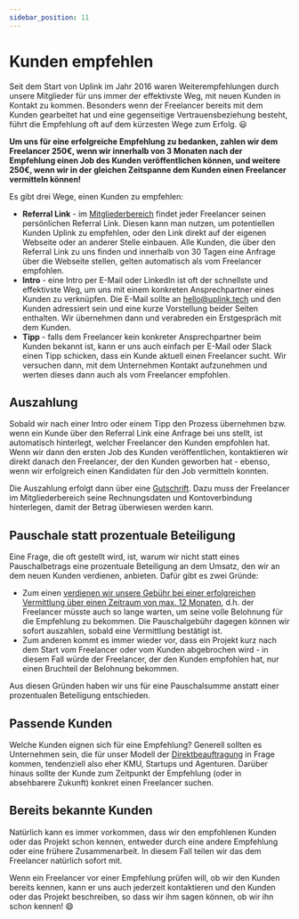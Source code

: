 ```yaml
---
sidebar_position: 11
---
```


# Kunden empfehlen

Seit dem Start von Uplink im Jahr 2016 waren Weiterempfehlungen durch unsere Mitglieder für uns immer der effektivste Weg, mit neuen Kunden in Kontakt zu kommen. Besonders wenn der Freelancer bereits mit dem Kunden gearbeitet hat und eine gegenseitige Vertrauensbeziehung besteht, führt die Empfehlung oft auf dem kürzesten Wege zum Erfolg. 😃

**Um uns für eine erfolgreiche Empfehlung zu bedanken, zahlen wir dem Freelancer 250€, wenn wir innerhalb von 3 Monaten nach der Empfehlung einen Job des Kunden veröffentlichen können, und weitere 250€, wenn wir in der gleichen Zeitspanne dem Kunden einen Freelancer vermitteln können!**

Es gibt drei Wege, einen Kunden zu empfehlen:

* **Referral Link** - im [Mitgliederbereich](https://my.uplink.tech/) findet jeder Freelancer seinen persönlichen Referral Link. Diesen kann man nutzen, um potentiellen Kunden Uplink zu empfehlen, oder den Link direkt auf der eigenen Webseite oder an anderer Stelle einbauen. Alle Kunden, die über den Referral Link zu uns finden und innerhalb von 30 Tagen eine Anfrage über die Webseite stellen, gelten automatisch als vom Freelancer empfohlen.
* **Intro** - eine Intro per E-Mail oder LinkedIn ist oft der schnellste und effektivste Weg, um uns mit einem konkreten Ansprechpartner eines Kunden zu verknüpfen. Die E-Mail sollte an hello@uplink.tech und den Kunden adressiert sein und eine kurze Vorstellung beider Seiten enthalten. Wir übernehmen dann und verabreden ein Erstgespräch mit dem Kunden.
* **Tipp** - falls dem Freelancer kein konkreter Ansprechpartner beim Kunden bekannt ist, kann er uns auch einfach per E-Mail oder Slack einen Tipp schicken, dass ein Kunde aktuell einen Freelancer sucht. Wir versuchen dann, mit dem Unternehmen Kontakt aufzunehmen und werten dieses dann auch als vom Freelancer empfohlen.

## Auszahlung

Sobald wir nach einer Intro oder einem Tipp den Prozess übernehmen bzw. wenn ein Kunde über den Referral Link eine Anfrage bei uns stellt, ist automatisch hinterlegt, welcher Freelancer den Kunden empfohlen hat. Wenn wir dann den ersten Job des Kunden veröffentlichen, kontaktieren wir direkt danach den Freelancer, der den Kunden geworben hat - ebenso, wenn wir erfolgreich einen Kandidaten für den Job vermitteln konnten.

Die Auszahlung erfolgt dann über eine [Gutschrift](https://www.informer.eu/de/buchhaltung-wiki/lexikon-fur-buchhaltung/gutschrift-was-ist-eine-gutschrift/). Dazu muss der Freelancer im Mitgliederbereich seine Rechnungsdaten und Kontoverbindung hinterlegen, damit der Betrag überwiesen werden kann.

## Pauschale statt prozentuale Beteiligung

Eine Frage, die oft gestellt wird, ist, warum wir nicht statt eines Pauschalbetrags eine prozentuale Beteiligung an dem Umsatz, den wir an dem neuen Kunden verdienen, anbieten.
Dafür gibt es zwei Gründe:

* Zum einen [verdienen wir unsere Gebühr bei einer erfolgreichen Vermittlung über einen Zeitraum von max. 12 Monaten](our-fee.md), d.h. der Freelancer müsste auch so lange warten, um seine volle Belohnung für die Empfehlung zu bekommen. Die Pauschalgebühr dagegen können wir sofort auszahlen, sobald eine Vermittlung bestätigt ist.
* Zum anderen kommt es immer wieder vor, dass ein Projekt kurz nach dem Start vom Freelancer oder vom Kunden abgebrochen wird - in diesem Fall würde der Freelancer, der den Kunden empfohlen hat, nur einen Bruchteil der Belohnung bekommen.

Aus diesen Gründen haben wir uns für eine Pauschalsumme anstatt einer prozentualen Beteiligung entschieden.

## Passende Kunden

Welche Kunden eignen sich für eine Empfehlung? Generell sollten es Unternehmen sein, die für unser Modell der [Direktbeauftragung](../companies/direct-engagement.md) in Frage kommen, tendenziell also eher KMU, Startups und Agenturen. Darüber hinaus sollte der Kunde zum Zeitpunkt der Empfehlung (oder in absehbarere Zukunft) konkret einen Freelancer suchen.

## Bereits bekannte Kunden

Natürlich kann es immer vorkommen, dass wir den empfohlenen Kunden oder das Projekt schon kennen, entweder durch eine andere Empfehlung oder eine frühere Zusammenarbeit. In diesem Fall teilen wir das dem Freelancer natürlich sofort mit.

Wenn ein Freelancer vor einer Empfehlung prüfen will, ob wir den Kunden bereits kennen, kann er uns auch jederzeit kontaktieren und den Kunden oder das Projekt beschreiben, so dass wir ihm sagen können, ob wir ihn schon kennen! 😄
